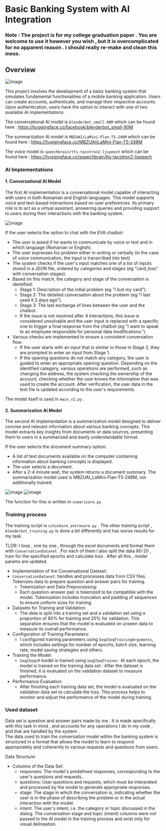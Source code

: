 # Basic Banking System with AI Integration


### Note : The project is for my college graduation paper . You are welcome to use it however you wish , but it is overcomplicated for no apparent reason . I should really re-make and clean this mess.



## Overview
![image](https://github.com/mTwR0/EVA/assets/147711036/90b81693-1751-4f85-9496-3b342dbe1d58)


This project involves the development of a basic banking system that simulates fundamental functionalities of a mobile banking application. Users can create accounts, authenticate, and manage their respective accounts. Upon authentication, users have the option to interact with one of two available AI implementations.

The conversational AI model is `blenderbot_small-90M` which can be found here : https://huggingface.co/facebook/blenderbot_small-90M

The summarization AI model is `MBZUAI/LaMini-Flan-T5-248M` which can be found here : https://huggingface.co/MBZUAI/LaMini-Flan-T5-248M

The voice model is `speechbrain/tts-tacotron2-ljspeech` which can be found here : https://huggingface.co/speechbrain/tts-tacotron2-ljspeech



### AI Implementations

#### 1. Conversational AI Model

The first AI implementation is a conversational model capable of interacting with users in both Romanian and English languages. This model supports voice and text-based interactions based on user preferences. Its primary role is to act as a virtual assistant, answering queries and providing support to users during their interactions with the banking system.


![image](https://github.com/mTwR0/EVA/assets/147711036/fcde401c-7c66-4c73-8864-f10f07e6734a)


If the user selects the option to chat with the EVA chatbot:
- The user is asked if he wants to communicate by voice or text and in which language (Romanian or English).
- The user expresses his problem either in writing or verbally (in the case of voice communication, the input is transcribed into text)
- The system checks if the user's input matches one of a list of inputs stored in a JSON file, ordered by categories and stages (eg "card_loss" with conversation stages).
- Based on this match, the category and stage of the conversation is identified:
  - Stage 1: Description of the initial problem (eg "I lost my card").
  - Stage 2: The detailed conversation about the problem (eg "I last used it 2 days ago").
  - Stage 3: The last exchange of lines between the user and the chatbot.
  - If the issue is not resolved after 4 interactions, this issue is considered unsolvable and the user input is replaced with a specific one to trigger a final response from the chatbot (eg "I want to speak to an employee responsible for personal data modifications.").
- Various checks are implemented to ensure a consistent conversation flow:
  - If the user starts with an input that is similar to those in Stage 2, they are prompted to enter an input from Stage 1.
  - If the opening questions do not match any category, the user is guided to enter an appropriate opening question.
Depending on the identified category, various operations are performed, such as changing the address, the system checking the ownership of the account, checking whether the user knows the information that was used to create the account. After verification, the user data in the text file is updated according to the user's requirements.

The model itself is used in `main_v2.py` .  

#### 2. Summarization AI Model


The second AI implementation is a summarization model designed to deliver concise and relevant information about various banking concepts. This model extracts key insights from documents or data sources, presenting them to users in a summarized and easily understandable format. 

If the user selects the document summary option:
- A list of text documents available on the computer containing information about banking concepts is displayed.
- The user selects a document.
- After a 2-4 minute wait, the system returns a document summary. The summarization model used is MBZUAI_LaMini-Flan-T5-248M, not additionally trained.

![image](https://github.com/mTwR0/EVA/assets/147711036/e767552e-98e1-4b30-b4a4-7babc9600e49)
![image](https://github.com/mTwR0/EVA/assets/147711036/45346c9b-2778-464b-83b6-4e4703f53e6a)

The function for this is written in `sumarizare.py`

### Training process

The training script is `schinbare_antrenare.py` . The other training script , `blenderbot_training.py` is done a bit differently and has worse results for my task . 

TLDR: I loop , one by one , through the excel documents and format them with  `ConversationDataset`  . For each of them I also split the data 80-20 , train for the specified epochs and calculate loss . After all this , model params are updated.

- Implementation of the Conversational Dataset:
- `ConversationDataset`:  handles and processes data from CSV files. Tokenizes data to prepare question and answer pairs for training.
  - Tokenization and Data Preprocessing:
  - Each question-answer pair is tokenized to be compatible with the model. Tokenization includes truncation and padding of sequences to ensure uniform sizes for training.
- Datasets for Training and Validation:
  - The data is split into a training set and a validation set using a proportion of 80% for training and 20% for validation. This separation ensures that the model is evaluated on unseen data to measure its overall performance.
- Configuration of Training Parameters:
  - I configured training parameters using `Seq2SeqTrainingArguments`, which includes settings for number of epochs, batch size, learning rate, model saving strategies and others. 
- Training the Model:
  - `Seq2SeqLM` model is trained using `Seq2SeqTrainer`. At each epoch, the model is trained on the training data set . After the dataset is finished, it is evaluated on the validation dataset to measure performance.
- Performance Evaluation:
  - After finishing each training data set, the model is evaluated on the validation data set to calculate the loss. This process helps to monitor and adjust the performance of the model during training.

### Used dataset
Data set is question and answer pairs made by me . It is made specifically with this task in mind , and accounts for any operations I do in my code , and that are handled by the system .  
The data used to train the conversation model within the banking system is structured in a format that allows the model to learn to respond appropriately and coherently to various requests and questions from users.

Data Structure:
- Columns of the Data Set:
  - responses: The model's predefined responses, corresponding to the user's questions and requests.
  - questions: User questions and requests, which must be interpreted and processed by the model to generate appropriate responses.
  - stage: The stage in which the conversation is, indicating whether the user is in the phase of describing the problem or in the actual interaction with the model.
  - intent: The user's intent, i.e. the category or topic discussed in the dialog.
The conversation stage and topic (intent) columns were not passed to the AI ​​model in the training process and exist only for visual delineation.
